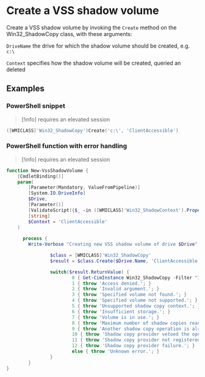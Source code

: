# Create a VSS shadow volume

Create a VSS shadow volume by invoking the `Create` method on the Win32_ShadowCopy class, with these arguments:

`DriveName` the drive for which the shadow volume should be created, e.g. `c:\`

`Context` specifies how the shadow volume will be created, queried an deleted

## Examples

### PowerShell snippet

> [!info]
> requires an elevated session

```powershell
([WMICLASS]'Win32_ShadowCopy')Create('c:\', 'ClientAccessible')
```

### PowerShell function with error handling

> [!info]
> requires an elevated session

```powershell
function New-VssShadowVolume {       
    [CmdletBinding()]
    param(
        [Parameter(Mandatory, ValueFromPipeline)]                
        [System.IO.DriveInfo]
        $Drive,
        [Parameter()]
        [ValidateScript({$_ -in ([WMICLASS]'Win32_ShadowContext').Properties.Name})]
        [string]
        $Context = 'ClientAccessible'
    )
    
	  process {    
        Write-Verbose "Creating new VSS shadow volume of drive $Drive"

				$class = [WMICLASS]'Win32_ShadowCopy'                
				$result = $class.Create($Drive.Name, 'ClientAccessible')            

				switch($result.ReturnValue) {                    
						0 { Get-CimInstance Win32_ShadowCopy -Filter "ID='$($result.ShadowID)'"}
						1 { throw 'Access denied.'; }
						2 { throw 'Invalid argument.'; }
						3 { throw 'Specified volume not found.'; }
						4 { throw 'Specified volume not supported.'; }
						5 { throw 'Unsupported shadow copy context.'; }
						6 { throw 'Insufficient storage.'; }
						7 { throw 'Volume is in use.'; }
						8 { throw 'Maximum number of shadow copies reached.'; }
						9 { throw 'Another shadow copy operation is already in progress.'; }
						10 { throw 'Shadow copy provider vetoed the operation.'; }
						11 { throw 'Shadow copy provider not registered.'; }
						12 { throw 'Shadow copy provider failure.'; }
						else { throw 'Unknown error.'; }            
				}     
		}   		
}
```
